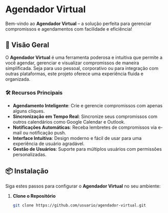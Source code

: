 # Agendador Virtual

Bem-vindo ao **Agendador Virtual** – a solução perfeita para gerenciar compromissos e agendamentos com facilidade e eficiência!

## 🚀 Visão Geral

O **Agendador Virtual** é uma ferramenta poderosa e intuitiva que permite a você agendar, gerenciar e visualizar compromissos de maneira simplificada. Seja para uso pessoal, corporativo ou para integração com outras plataformas, este projeto oferece uma experiência fluida e organizada.

### 🛠️ Recursos Principais

- **Agendamento Inteligente**: Crie e gerencie compromissos com apenas alguns cliques.
- **Sincronização em Tempo Real**: Sincronize seus compromissos com outros calendários como Google Calendar e Outlook.
- **Notificações Automáticas**: Receba lembretes de compromissos via e-mail ou notificação push.
- **Interface Intuitiva**: Design moderno e fácil de usar para uma experiência de usuário agradável.
- **Gestão de Usuários**: Suporte para múltiplos usuários com permissões personalizadas.

## 📦 Instalação

Siga estes passos para configurar o **Agendador Virtual** no seu ambiente:

1. **Clone o Repositório**
   ```bash
   git clone https://github.com/usuario/agendador-virtual.git

